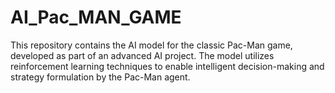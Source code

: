 # AI_Pac_MAN_GAME
This repository contains the AI model for the classic Pac-Man game, developed as part of an advanced AI project. The model utilizes reinforcement learning techniques to enable intelligent decision-making and strategy formulation by the Pac-Man agent.
